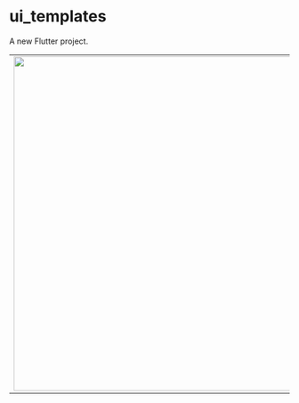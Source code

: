 # ui_templates

A new Flutter project.

<table>
 
  <tr>
    <td valign="top"><img src="https://user-images.githubusercontent.com/37351206/214849911-573127c8-a48c-4ec1-b249-ae716a2458df.jpg" height="600"></td>
    <td valign="top"><img src="https://user-images.githubusercontent.com/37351206/215096992-7bed9aeb-1cb5-4f8c-beb7-434d66eaa2f5.jpg" height="600"></td>   
    <td valign="top"><img src="https://user-images.githubusercontent.com/37351206/215097146-909a1dcd-50d9-4e6b-85ce-a1c963360e0a.jpg" height="600"></td>
     <td valign="top"><img src="https://user-images.githubusercontent.com/37351206/215097258-7ffb714a-553a-42ed-a9b3-d2d18279433b.jpg" height="600"></td>
  </tr>
  
 </table>
